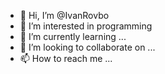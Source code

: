 - 👋 Hi, I’m @IvanRovbo
- 👀 I’m interested in programming
- 🌱 I’m currently learning ...
- 💞️ I’m looking to collaborate on ...
- 📫 How to reach me ...

<!---
IvanRovbo/IvanRovbo is a ✨ special ✨ repository because its `README.md` (this file) appears on your GitHub profile.
You can click the Preview link to take a look at your changes.
--->
